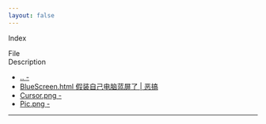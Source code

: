 ```yaml
---
layout: false
---
```


<html>
<head>
    <meta http-equiv="Content-Type" content="text/html; charset=UTF-8">
    <title>Xecades Files | ./Other</title>
    <!-- STYLES -->
    <link rel="stylesheet" href="/lib/bootstrap.min.css">
    <link rel="stylesheet" type="text/css" href="/lib/font-awesome.min.css">
    <link href="/lib/flat-ui.min.css" rel="stylesheet">
    <link rel="stylesheet" type="text/css" href="/file/style.css">
    <!-- SCRIPTS -->
    <script type="text/javascript" src="/lib/jquery.min.js"></script>
    <script src="/lib/bootstrap.min.js"></script>
    <!-- META -->
    <meta name="viewport" content="width=device-width, initial-scale=1.0">
</head>

<body>
    <div id="page-navbar" class="navbar navbar-default navbar-fixed-top">
        <div class="container">
            <p class="navbar-text">Index</p>
            <div class="navbar-right">
                <ul id="page-top-nav" class="nav navbar-nav" style="display: none;">
                    <li>
                        <a href="javascript:void(0)" id="page-top-link">
                            <i class="fa fa-arrow-circle-up fa-lg"></i>
                        </a>
                    </li>
                </ul>
            </div>
        </div>
    </div>
    <div id="page-content" class="container">
        <div id="directory-list-header">
            <div class="row">
                <div class="col-md-5 col-sm-6 col-xs-10">File</div>
                <div class="col-md-6 col-sm-6 col-xs-10">Description</div>
            </div>
        </div>
        <ul id="directory-listing" class="nav nav-pills nav-stacked">
            <!---->
            <li data-name=".." data-href="/../">
                <a href="./.." class="clearfix" data-name="..">
                    <div class="row">
                        <span class="file-name col-md-5 col-sm-6 col-xs-9">
                        <i class="fa fa-level-up fa-fw"></i>
                        ..
                        </span>
                        <span class="col-md-6 col-sm-6 col-xs-9">
                        -
                        </span>
                    </div>
                </a>
            </li>
			<!---->
            <li data-name="BlueScreen" data-href="/BlueScreen/">
                <a href="./BlueScreen.html" class="clearfix" data-name="BlueScreen">
                    <div class="row">
                        <span class="file-name col-md-5 col-sm-6 col-xs-9">
                        <i class="fa fa-file-text fa-fw"></i>
                        BlueScreen.html
                        </span>
                        <span class="col-md-6 col-sm-6 col-xs-9">
                        假装自己电脑蓝屏了 | 恶搞
                        </span>
                    </div>
                </a>
            </li>
            <!---->
            <li data-name="Cursor" data-href="/Cursor/">
                <a href="./Cursor.png" class="clearfix" data-name="Cursor">
                    <div class="row">
                        <span class="file-name col-md-5 col-sm-6 col-xs-9">
                        <i class="fa fa-picture-o fa-fw"></i>
                        Cursor.png
                        </span>
                        <span class="col-md-6 col-sm-6 col-xs-9">
                        -
                        </span>
                    </div>
                </a>
            </li>
			<!---->
            <li data-name="Pic" data-href="/Pic/">
                <a href="./Pic.png" class="clearfix" data-name="Pic">
                    <div class="row">
                        <span class="file-name col-md-5 col-sm-6 col-xs-9">
                        <i class="fa fa-picture-o fa-fw"></i>
                        Pic.png
                        </span>
                        <span class="col-md-6 col-sm-6 col-xs-9">
                        -
                        </span>
                    </div>
                </a>
            </li>
        </ul>
    </div>
    <hr>
</body>
</html>